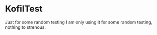 # KofilTest
Just for some random testing
I am only using it for some random testing, nothing to strenous. 
